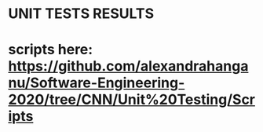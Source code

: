 # UNIT TESTS RESULTS
# scripts here: https://github.com/alexandrahanganu/Software-Engineering-2020/tree/CNN/Unit%20Testing/Scripts
